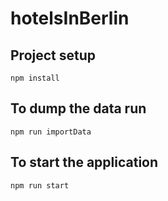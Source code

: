 # hotelsInBerlin

## Project setup

```
npm install
```
## To dump the data run
```
npm run importData
```
## To start the application
```
npm run start
```